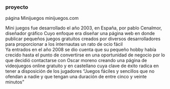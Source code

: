 ### proyecto
página
Minijuegos minijuegos.com

Mini juegos fue desarrollado el año 2003, en España, por pablo Cenalmor, diseñador gráfico 
Cuyo enfoque era diseñar una página web en donde publicar pequeños juegos gratuitos creados por diversos desarrolladores para proporcionar a los internautas un rato de ocio fácil  
Ya entrados en el año 2008 se dio cuenta que su pequeño hobby había crecido hasta el punto de convertirse en una oportunidad de negocio por lo que decidió contactarse con Oscar moreno creando una página de videojuegos online gratuito y en castellano cuya clave de éxito radica en tener a disposición de los jugadores 
“Juegos fáciles y sencillos que no ofendan a nadie y que tengan una duración de entre cinco y veinte minutos”

